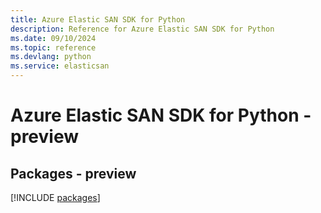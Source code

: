 ```yaml
---
title: Azure Elastic SAN SDK for Python
description: Reference for Azure Elastic SAN SDK for Python
ms.date: 09/10/2024
ms.topic: reference
ms.devlang: python
ms.service: elasticsan
---
```

# Azure Elastic SAN SDK for Python - preview
## Packages - preview
[!INCLUDE [packages](elastic-san-index.md)]